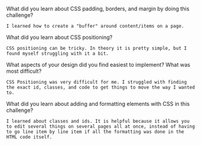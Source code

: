 What did you learn about CSS padding, borders, and margin by doing this challenge?

	I learned how to create a "buffer" around content/items on a page.

What did you learn about CSS positioning?
	
	CSS positioning can be tricky. In theory it is pretty simple, but I found myself struggling with it a bit. 

What aspects of your design did you find easiest to implement? What was most difficult?
	
	CSS Positioning was very difficult for me. I struggled with finding the exact id, classes, and code to get things to move the way I wanted to.

What did you learn about adding and formatting elements with CSS in this challenge?

	I learned about classes and ids. It is helpful because it allows you to edit several things on several pages all at once, instead of having to go line item by line item if all the formatting was done in the HTML code itself.